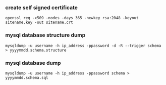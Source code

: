 ### create self signed certificate
`openssl req -x509 -nodes -days 365 -newkey rsa:2048 -keyout sitename.key -out sitename.crt`  

### mysql database structure dump
`mysqldump -u username -h ip_address -ppassword -d -R --trigger schema > yyyymmdd.schema.structure`  

### mysql database dump
`mysqldump -u username -h ip_address -ppassword schema > yyyymmdd.schema.sql`  
